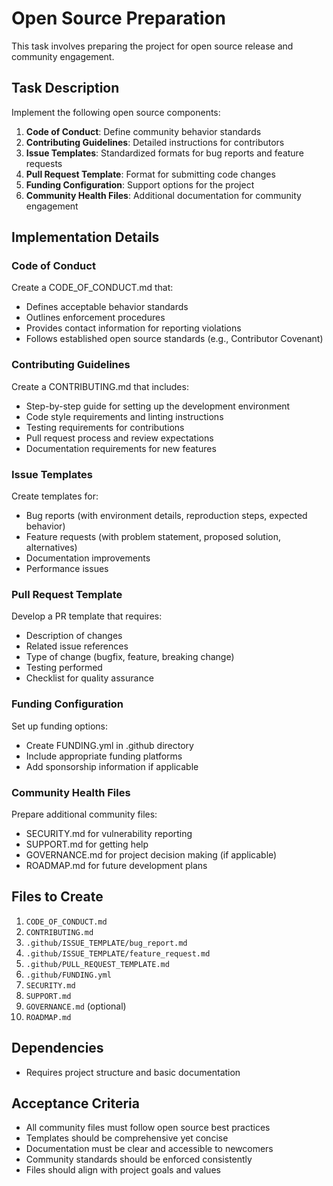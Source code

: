 # Open Source Preparation

This task involves preparing the project for open source release and community engagement.

## Task Description

Implement the following open source components:

1. **Code of Conduct**: Define community behavior standards
2. **Contributing Guidelines**: Detailed instructions for contributors
3. **Issue Templates**: Standardized formats for bug reports and feature requests
4. **Pull Request Template**: Format for submitting code changes
5. **Funding Configuration**: Support options for the project
6. **Community Health Files**: Additional documentation for community engagement

## Implementation Details

### Code of Conduct

Create a CODE_OF_CONDUCT.md that:
- Defines acceptable behavior standards
- Outlines enforcement procedures
- Provides contact information for reporting violations
- Follows established open source standards (e.g., Contributor Covenant)

### Contributing Guidelines

Create a CONTRIBUTING.md that includes:
- Step-by-step guide for setting up the development environment
- Code style requirements and linting instructions
- Testing requirements for contributions
- Pull request process and review expectations
- Documentation requirements for new features

### Issue Templates

Create templates for:
- Bug reports (with environment details, reproduction steps, expected behavior)
- Feature requests (with problem statement, proposed solution, alternatives)
- Documentation improvements
- Performance issues

### Pull Request Template

Develop a PR template that requires:
- Description of changes
- Related issue references
- Type of change (bugfix, feature, breaking change)
- Testing performed
- Checklist for quality assurance

### Funding Configuration

Set up funding options:
- Create FUNDING.yml in .github directory
- Include appropriate funding platforms
- Add sponsorship information if applicable

### Community Health Files

Prepare additional community files:
- SECURITY.md for vulnerability reporting
- SUPPORT.md for getting help
- GOVERNANCE.md for project decision making (if applicable)
- ROADMAP.md for future development plans

## Files to Create

1. `CODE_OF_CONDUCT.md`
2. `CONTRIBUTING.md`
3. `.github/ISSUE_TEMPLATE/bug_report.md`
4. `.github/ISSUE_TEMPLATE/feature_request.md`
5. `.github/PULL_REQUEST_TEMPLATE.md`
6. `.github/FUNDING.yml`
7. `SECURITY.md`
8. `SUPPORT.md`
9. `GOVERNANCE.md` (optional)
10. `ROADMAP.md`

## Dependencies

- Requires project structure and basic documentation

## Acceptance Criteria

- All community files must follow open source best practices
- Templates should be comprehensive yet concise
- Documentation must be clear and accessible to newcomers
- Community standards should be enforced consistently
- Files should align with project goals and values 